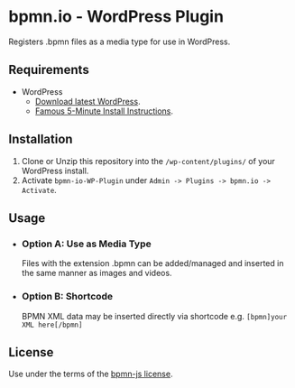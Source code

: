 # bpmn.io - WordPress Plugin

Registers .bpmn files as a media type for use in WordPress.

## Requirements
* WordPress
  * [Download latest WordPress](https://wordpress.org/download/).
  * [Famous 5-Minute Install Instructions](https://codex.wordpress.org/Installing_WordPress#Famous_5-Minute_Install).

## Installation
1. Clone or Unzip this repository into the `/wp-content/plugins/` of your WordPress install. 
2. Activate `bpmn-io-WP-Plugin` under `Admin -> Plugins -> bpmn.io -> Activate`.

## Usage
  * ### Option A: Use as Media Type
    Files with the extension .bpmn can be added/managed and inserted in the same manner as images and videos.

  * ### Option B: Shortcode
    BPMN XML data may be inserted directly via shortcode 
    e.g. `[bpmn]your XML here[/bpmn]`


## License
Use under the terms of the [bpmn-js license](http://bpmn.io/license).
